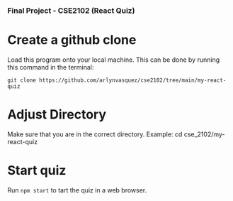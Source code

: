 ### Final Project - CSE2102 (React Quiz)

# Create a github clone

Load this program onto your local machine. This can be done by running this command in the terminal:
```
git clone https://github.com/arlynvasquez/cse2102/tree/main/my-react-quiz
```

# Adjust Directory

Make sure that you are in the correct directory. Example: cd cse_2102/my-react-quiz


# Start quiz

Run `npm start` to tart the quiz in a web browser.


